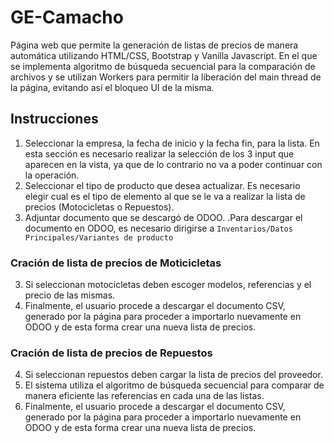 # GE-Camacho

Página web que permite la generación de listas de precios de manera automática utilizando HTML/CSS, Bootstrap y Vanilla Javascript.
En el que se implementa algoritmo de búsqueda secuencial para la comparación de archivos y se utilizan Workers para permitir la liberación del main thread de la página, evitando así el bloqueo UI de la misma.

## Instrucciones

1. Seleccionar la empresa, la fecha de inicio y la fecha fin, para la lista. En esta sección es necesario realizar la selección de los 3 input que aparecen en la vista, ya que de lo contrario no va a poder continuar con la operación.
2. Seleccionar el tipo de producto que desea actualizar. Es necesario elegir cual es el tipo de elemento al que se le va a realizar la lista de precios (Motocicletas o Repuestos).
3. Adjuntar documento que se descargó de ODOO. .Para descargar el documento en ODOO, es necesario dirigirse a `Inventarios/Datos Principales/Variantes de producto`


### Cración de lista de precios de Moticicletas


3. Si seleccionan motocicletas deben escoger modelos, referencias y el precio de las mismas.
4. Finalmente, el usuario procede a descargar el documento CSV, generado por la página para proceder a importarlo nuevamente en ODOO y de esta forma crear una nueva lista de precios.

### Cración de lista de precios de Repuestos

4. Si seleccionan repuestos deben cargar la lista de precios del proveedor. 
5. El sistema utiliza el algoritmo de búsqueda secuencial para comparar de manera eficiente las referencias en cada una de las listas.
6. Finalmente, el usuario procede a descargar el documento CSV, generado por la página para proceder a importarlo nuevamente en ODOO y de esta forma crear una nueva lista de precios.